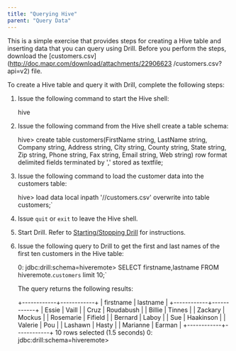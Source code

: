 ```yaml
---
title: "Querying Hive"
parent: "Query Data"
---
```

This is a simple exercise that provides steps for creating a Hive table and
inserting data that you can query using Drill. Before you perform the steps,
download the [customers.csv](http://doc.mapr.com/download/attachments/22906623
/customers.csv?api=v2) file.

To create a Hive table and query it with Drill, complete the following steps:

  1. Issue the following command to start the Hive shell:
  
        hive

  2. Issue the following command from the Hive shell create a table schema:
  
        hive> create table customers(FirstName string, LastName string, Company string, Address string, City string, County string, State string, Zip string, Phone string, Fax string, Email string, Web string) row format delimited fields terminated by ',' stored as textfile;

  3. Issue the following command to load the customer data into the customers table:  

        hive> load data local inpath '/<directory path>/customers.csv' overwrite into table customers;`

  4. Issue `quit` or `exit` to leave the Hive shell.
  5. Start Drill. Refer to [Starting/Stopping Drill](/confluence/pages/viewpage.action?pageId=44994063) for instructions.
  6. Issue the following query to Drill to get the first and last names of the first ten customers in the Hive table:  

        0: jdbc:drill:schema=hiveremote> SELECT firstname,lastname FROM hiveremote.`customers` limit 10;`

     The query returns the following results:
     
        +------------+------------+
        | firstname  |  lastname  |
        +------------+------------+
        | Essie      | Vaill      |
        | Cruz       | Roudabush  |
        | Billie     | Tinnes     |
        | Zackary    | Mockus     |
        | Rosemarie  | Fifield    |
        | Bernard    | Laboy      |
        | Sue        | Haakinson  |
        | Valerie    | Pou        |
        | Lashawn    | Hasty      |
        | Marianne   | Earman     |
        +------------+------------+
        10 rows selected (1.5 seconds)
        0: jdbc:drill:schema=hiveremote>

